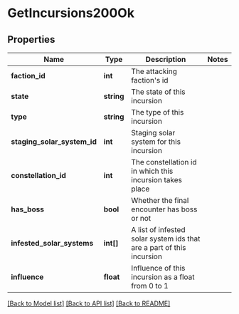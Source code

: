 # GetIncursions200Ok

## Properties
Name | Type | Description | Notes
------------ | ------------- | ------------- | -------------
**faction_id** | **int** | The attacking faction&#39;s id | 
**state** | **string** | The state of this incursion | 
**type** | **string** | The type of this incursion | 
**staging_solar_system_id** | **int** | Staging solar system for this incursion | 
**constellation_id** | **int** | The constellation id in which this incursion takes place | 
**has_boss** | **bool** | Whether the final encounter has boss or not | 
**infested_solar_systems** | **int[]** | A list of infested solar system ids that are a part of this incursion | 
**influence** | **float** | Influence of this incursion as a float from 0 to 1 | 

[[Back to Model list]](../README.md#documentation-for-models) [[Back to API list]](../README.md#documentation-for-api-endpoints) [[Back to README]](../README.md)


